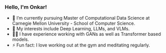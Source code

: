 ### Hello, I'm Onkar!

<!--
**onkarthorat/onkarthorat** is a ✨ _special_ ✨ repository because its `README.md` (this file) appears on your GitHub profile.

Here are some ideas to get you started:

- 🔭 I’m currently working on my final year project that extensively uses GANs and Transformers.
- 🌱 I’m currently learning advanced algorithms used in Big Data Analysis.
- 👨‍🏫 I'm the Mentor for Coding Department of the college's official rover challenge team - DJS Antariksh that has stood in top three positions at ERC 2020 and 2021.
- ⚡ Fun fact: I love working out and meditating regularly.
-->

- 🔭 I’m currently pursuing Master of Computational Data Science at Carnegie Mellon University - School of Computer Science.
- 🧐 My interests include Deep Learning, LLMs, and VLMs.
- 👨‍🏫 I have experience working with GANs as well as Transformer based models.
- ⚡ Fun fact: I love working out at the gym and meditating regularly.

